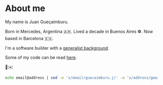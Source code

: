 # About me

My name is Juan Gueçaimburu.

Born in Mercedes, Argentina :argentina:. Lived a decade in Buenos Aires :soccer:. Now based in Barcelona :es:.

I'm a software builder with a [generalist background](resume.md).

Some of my code can be read [here](https://www.github.com/jguecaimburu).

:wave::envelope:
```bash
echo email@address | sed -e 's/email/guecaimburu.j/' -e 's/address/gmail/' -e 's/$/.com/'
```
